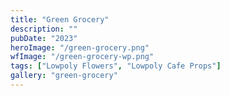 ```yaml
---
title: "Green Grocery"
description: ""
pubDate: "2023"
heroImage: "/green-grocery.png"
wfImage: "/green-grocery-wp.png"
tags: ["Lowpoly Flowers", "Lowpoly Cafe Props"]
gallery: "green-grocery"
---
```

